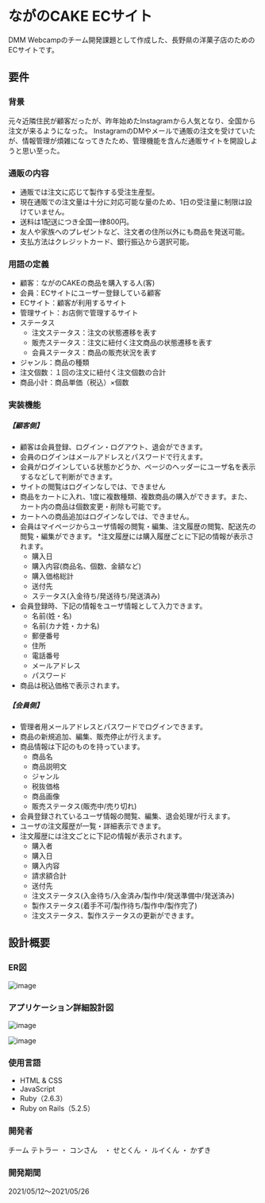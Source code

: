 # ながのCAKE ECサイト
DMM Webcampのチーム開発課題として作成した、長野県の洋菓子店のためのECサイトです。

## 要件
### 背景
元々近隣住民が顧客だったが、昨年始めたInstagramから人気となり、全国から注文が来るようになった。
InstagramのDMやメールで通販の注文を受けていたが、情報管理が煩雑になってきたため、管理機能を含んだ通販サイトを開設しようと思い至った。

### 通販の内容
- 通販では注文に応じて製作する受注生産型。
- 現在通販での注文量は十分に対応可能な量のため、1日の受注量に制限は設けていません。
- 送料は1配送につき全国一律800円。
- 友人や家族へのプレゼントなど、注文者の住所以外にも商品を発送可能。
- 支払方法はクレジットカード、銀行振込から選択可能。

### 用語の定義
- 顧客：ながのCAKEの商品を購入する人(客)
- 会員：ECサイトにユーザー登録している顧客
- ECサイト：顧客が利用するサイト
- 管理サイト：お店側で管理するサイト
- ステータス
  - 注文ステータス：注文の状態遷移を表す
  - 販売ステータス：注文に紐付く注文商品の状態遷移を表す
  - 会員ステータス：商品の販売状況を表す
- ジャンル：商品の種類
- 注文個数：１回の注文に紐付く注文個数の合計
- 商品小計：商品単価（税込）×個数

### 実装機能
##### 【顧客側】
- 顧客は会員登録、ログイン・ログアウト、退会ができます。
- 会員のログインはメールアドレスとパスワードで行えます。
- 会員がログインしている状態かどうか、ページのヘッダーにユーザ名を表示するなどして判断ができます。
- サイトの閲覧はログインなしでは、できません
- 商品をカートに入れ、1度に複数種類、複数商品の購入ができます。また、カート内の商品は個数変更・削除も可能です。
- カートへの商品追加はログインなしでは、できません。
- 会員はマイページからユーザ情報の閲覧・編集、注文履歴の閲覧、配送先の閲覧・編集ができます。 *注文履歴には購入履歴ごとに下記の情報が表示されます。
  - 購入日
  - 購入内容(商品名、個数、金額など)
  - 購入価格総計
  - 送付先
  - ステータス(入金待ち/発送待ち/発送済み)
- 会員登録時、下記の情報をユーザ情報として入力できます。
  - 名前(姓・名)
  - 名前(カナ姓・カナ名)
  - 郵便番号
  - 住所
  - 電話番号
  - メールアドレス
  - パスワード
- 商品は税込価格で表示されます。

##### 【会員側】
- 管理者用メールアドレスとパスワードでログインできます。
- 商品の新規追加、編集、販売停止が行えます。
- 商品情報は下記のものを持っています。
  - 商品名
  - 商品説明文
  - ジャンル
  - 税抜価格
  - 商品画像
  - 販売ステータス(販売中/売り切れ)
- 会員登録されているユーザ情報の閲覧、編集、退会処理が行えます。
- ユーザの注文履歴が一覧・詳細表示できます。
- 注文履歴には注文ごとに下記の情報が表示されます。
  - 購入者
  - 購入日
  - 購入内容
  - 請求額合計
  - 送付先
  - 注文ステータス(入金待ち/入金済み/製作中/発送準備中/発送済み)
  - 製作ステータス(着手不可/製作待ち/製作中/製作完了)
  - 注文ステータス、製作ステータスの更新ができます。

## 設計概要
### ER図
![image](https://user-images.githubusercontent.com/78887569/119771125-25c89000-bef8-11eb-9235-060f77c66720.png)

### アプリケーション詳細設計図
![image](https://user-images.githubusercontent.com/78887569/119770947-df733100-bef7-11eb-8410-4c0d0ab388ef.png)

![image](https://user-images.githubusercontent.com/78887569/119771002-f4e85b00-bef7-11eb-9ac4-8565042e1b1c.png)

### 使用言語
- HTML & CSS
- JavaScript
- Ruby（2.6.3）
- Ruby on Rails（5.2.5）

### 開発者
チーム テトラー
・ コンさん　・ せとくん ・ ルイくん ・ かずき

### 開発期間
2021/05/12〜2021/05/26
